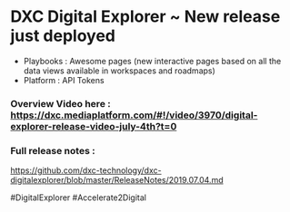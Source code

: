 # DXC Digital Explorer ~ New release just deployed

- Playbooks : Awesome pages (new interactive pages based on all the data views available in workspaces and roadmaps)
- Platform : API Tokens 

### Overview Video here : https://dxc.mediaplatform.com/#!/video/3970/digital-explorer-release-video-july-4th?t=0

### Full release notes : 
https://github.com/dxc-technology/dxc-digitalexplorer/blob/master/ReleaseNotes/2019.07.04.md

#DigitalExplorer #Accelerate2Digital
